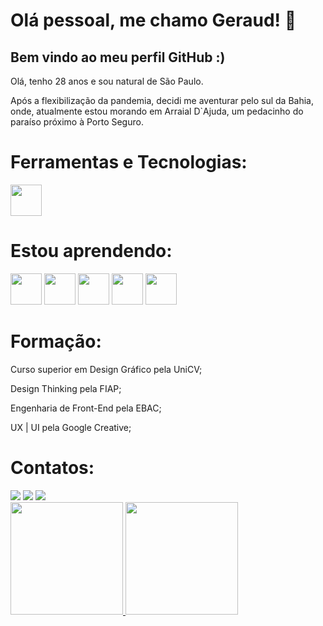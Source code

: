 # Olá pessoal, me chamo Geraud! 👋
## Bem vindo ao meu perfil GitHub :)

Olá, tenho 28 anos e sou natural de São Paulo.

Após a flexibilização da pandemia, decidi me aventurar pelo sul da Bahia, onde, atualmente estou morando em Arraial D`Ajuda, um pedacinho do paraíso próximo à Porto Seguro.


# Ferramentas e Tecnologias:
<div>
<img src="https://cdn.jsdelivr.net/gh/devicons/devicon/icons/git/git-original.svg" width="50" height="50"/>
</div>

# Estou aprendendo:
<div>
<img src="https://cdn.jsdelivr.net/gh/devicons/devicon/icons/react/react-original.svg" width="50" height="50" />
<img src="https://cdn.jsdelivr.net/gh/devicons/devicon/icons/java/java-original.svg" width="50" height="50" />
<img src="https://cdn.jsdelivr.net/gh/devicons/devicon/icons/gulp/gulp-plain.svg"width="50" height="50" />
<img src="https://cdn.jsdelivr.net/gh/devicons/devicon/icons/jquery/jquery-original.svg" width="50" height="50" />
<img src="https://cdn.jsdelivr.net/gh/devicons/devicon/icons/sass/sass-original.svg" width="50" height="50" />
</div>

# Formação:
<div>
	
Curso superior em Design Gráfico pela UniCV;

Design Thinking pela FIAP;

Engenharia de Front-End pela EBAC;

UX | UI pela Google Creative;

</div>

# Contatos:

<div>
<a href = "mailto:geraud.pereira@hotmil.com"><img src="https://img.shields.io/badge/Gmail-D14836?style=for-the-badge&logo=gmail&logoColor=white" target="_blank"></a>
<a href="https://www.linkedin.com/in/geraudoliveira/" target="_blank"><img src="https://img.shields.io/badge/-LinkedIn-%230077B5?style=for-the-badge&logo=linkedin&logoColor=white" target="_blank"></a>   
<a href="https://instagram.com/isthatgeraud/" target="_blank"><img src="https://img.shields.io/badge/-Instagram-%23E4405F?style=for-the-badge&logo=instagram&logoColor=white" target="_blank"></a>
</div>

<div>
<a href="https://github.com/geraud01">
<img height="180em" src="https://github-readme-stats.vercel.app/api/top-langs/?username=geraud01&layout=compact&langs_count=7&theme=dracula"/>
<img height="180em" src="https://github-readme-stats.vercel.app/api?username=geraud01&show_icons=true&theme=dracula&include_all_commits=true&count_private=true"/>
</div>

